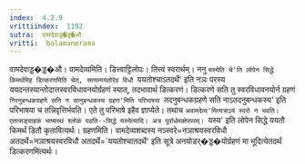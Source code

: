 ```yaml
---
index:  4.2.9
vrittiindex:  1192
sutra:  वामदेवाड्ड�ड्ड�औ
vritti:  balamanorama 
---
```


वामदेवाड्ड�ड्ड�औ। वामदेव्यमिति। डित्त्वाट्टिलोपः। तित्त्वं स्वरार्थम्। ननु `यस्येति चे'ति लोपेन सिद्धे किमर्थमिह डित्करणमिति चेत्, सत्यम्ययतोरेव विधौ `ययतोश्चाऽतदर्थे' इति नञः परस्य ययदन्तस्यान्तोदात्तस्वरविधावनयोर्ग्रहणं स्यात्, तदभावार्थ डित्करणं। डित्करणे सति तु स्वरविधावनयोर्न ग्रहणं `निरनुबन्धकग्रहणे सति न सानुबन्धकस्य ग्रहण'मिति परिभाषया `तदनुबन्धकग्रहणे सति नाऽतदनुबन्धकस्य' इति परिभाषया च तन्निवृत्तिर्भवति। एते तु परिभाषे इहैव ज्ञाप्येते। तथाच `अवामदेव्य'मित्यत्राऽयं स्वरो न भवति। एतत्सङ्ग्राहकं भाष्यस्थं श्लोकं पठति--सिद्धे यस्येत्यादि। अत्र पूर्वार्धमाक्षेपपरम्। `यस्य' इति लोपेन सिद्धे ययतौ किमर्थं डितौ कृतावित्यर्थः। ग्रहणमिति। वामदेव्यशब्दस्य नञ्स्वरे=नञाश्रयस्वरविधौ अतदर्थे=नञाश्रयस्वरविधौ अतदर्थे=`ययतोश्चातदर्थे' इति सूत्रे अनयोडर्�ड्ड�योर्ग्रहणं मा भूदित्येतदर्थं डित्करणमित्यर्थः। 

